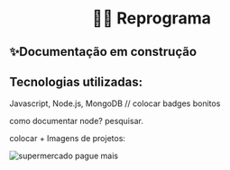 
<h1 align="center"> 👩‍💻 Reprograma</h1>

## ✨Documentação em construção

## Tecnologias utilizadas:

Javascript, Node.js, MongoDB
// colocar badges bonitos

como documentar node? pesquisar.


colocar + Imagens de projetos:

![supermercado pague mais](https://user-images.githubusercontent.com/49458473/131409978-ecdb4684-38bc-4d31-b37a-ecd0e5ba396c.png)





